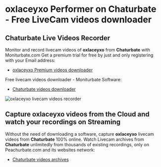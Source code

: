 # oxlaceyxo Performer on Chaturbate - Free LiveCam videos downloader

## Chaturbate Live Videos Recorder

Monitor and record livecam videos of **oxlaceyxo** from **Chaturbate** with Moniturbate.com
Get a premium trial for free by just and only registering with your Email address:
* [oxlaceyxo Premium videos downloader](https://moniturbate.com/request-demo-licence-key.html)

Free livecam videos downloader - Moniturbate Software:
* [Chaturbate videos downloader](https://moniturbate.com/moniturbate-download-software.html)

![oxlaceyxo livecam videos recorder](https://peachurnet.com/templates/moniturbate-software.png)


## Capture oxlaceyxo videos from the Cloud and watch your recordings on Streaming

Without the need of downloading a software, capture **oxlaceyxo** livecam videos from **Chaturbate** 100% online.
Watch Livecam archives from **Chaturbate** unlimitedly from thousands of existing recordings, only on Peachurbate.com and its websites network:
* [Chaturbate videos archives](https://peachurnet.com/)